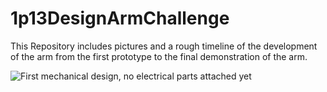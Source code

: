 # 1p13DesignArmChallenge

This Repository includes pictures and a rough timeline of the development of the arm from the first prototype to the final demonstration of the arm. 


![First mechanical design, no electrical parts attached yet](https://cdn.discordapp.com/attachments/1282538236236926998/1283540550372298822/IMG_20240911_172951_404.jpg?ex=66e35dca&is=66e20c4a&hm=543f913ec0bc45eec1343f4839345adca5433977fa0cc0476262435de82967da&)


